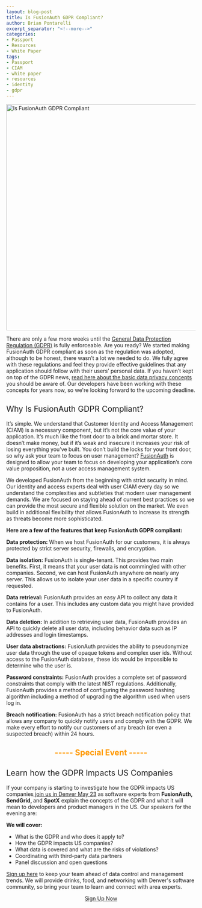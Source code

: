 ```yaml
---
layout: blog-post
title: Is FusionAuth GDPR Compliant?
author: Brian Pontarelli
excerpt_separator: "<!--more-->"
categories:
- Passport
- Resources
- White Paper
tags:
- Passport
- CIAM
- white paper
- resources
- identity
- gdpr
---
```

<p><img class="aligncenter size-full wp-image-8254" src="" alt="Is FusionAuth GDPR Compliant" width="1200" height="600"></p>
<p><span style="font-weight: 400;">There are only a few more weeks until the </span><a href="http://eur-lex.europa.eu/legal-content/EN/TXT/?uri=uriserv:OJ.L_.2016.119.01.0001.01.ENG&amp;toc=OJ:L:2016:119:FULL"><span style="font-weight: 400;">General Data Protection Regulation (GDPR)</span></a><span style="font-weight: 400;"> is fully enforceable. Are you ready? We started making FusionAuth GDPR compliant as soon as the regulation was adopted, although to be honest, there wasn’t a lot we needed to do. We fully agree with these regulations and feel they provide effective guidelines that any application should follow with their users’ personal data. If you haven’t kept on top of the GDPR news, </span><a href="/blog/2018/04/25/understanding-data-privacy-gdpr/"><span style="font-weight: 400;">read here about the basic data privacy concepts</span></a><span style="font-weight: 400;"> you should be aware of. Our developers have been working with these concepts for years now, so we're looking forward to the upcoming deadline.</span></p>
<p><!--more--></p>
<h2><span style="font-weight: 400;">Why Is FusionAuth GDPR Compliant? </span></h2>
<p><span style="font-weight: 400;">It’s simple. We understand that Customer Identity and Access Management (CIAM) is a necessary component, but it’s not the core value of your application. It’s much like the front door to a brick and mortar store. It doesn’t make money, but if it’s weak and insecure it increases your risk of losing everything you’ve built. You don’t build the locks for your front door, so why ask your team to focus on user management? </span><a href="/products/identity-user-management?utm_source=paper&amp;utm_medium=tw&amp;utm_campaign=gdpr"><span style="font-weight: 400;">FusionAuth</span></a><span style="font-weight: 400;"> is designed to allow your team to focus on developing your application’s core value proposition, not a user access management system.</span></p>
<p><span style="font-weight: 400;">We developed FusionAuth from the beginning with strict security in mind. Our identity and access experts deal with user CIAM every day so we understand the complexities and subtleties that modern user management demands. We are focused on staying ahead of current best practices so we can provide the most secure and flexible solution on the market. We even build in additional flexibility that allows FusionAuth to increase its strength as threats become more sophisticated. </span></p>
<p><b>Here are a few of the features that keep FusionAuth GDPR compliant:</b></p>
<p><b>Data protection:</b><span style="font-weight: 400;"> When we host FusionAuth for our customers, it is always protected by strict server security, firewalls, and encryption. </span></p>
<p><b>Data isolation:</b><span style="font-weight: 400;"> FusionAuth is single-tenant. This provides two main benefits. First, it means that your user data is not commingled with other companies. Second, we can host FusionAuth anywhere on nearly any server. This allows us to isolate your user data in a specific country if requested.</span></p>
<p><b>Data retrieval:</b><span style="font-weight: 400;"> FusionAuth provides an easy API to collect any data it contains for a user. This includes any custom data you might have provided to FusionAuth.</span></p>
<p><b>Data deletion:</b><span style="font-weight: 400;"> In addition to retrieving user data, FusionAuth provides an API to quickly delete all user data, including behavior data such as IP addresses and login timestamps.</span></p>
<p><b>User data abstractions:</b><span style="font-weight: 400;"> FusionAuth provides the ability to pseudonymize user data through the use of opaque tokens and complex user ids. Without access to the FusionAuth database, these ids would be impossible to determine who the user is.</span></p>
<p><b>Password constraints:</b><span style="font-weight: 400;"> FusionAuth provides a complete set of password constraints that comply with the latest NIST regulations. Additionally, FusionAuth provides a method of configuring the password hashing algorithm including a method of upgrading the algorithm used when users log in.</span></p>
<p><b>Breach notification:</b><span style="font-weight: 400;"> FusionAuth has a strict breach notification policy that allows any company to quickly notify users and comply with the GDPR. We make every effort to notify our customers of any breach (or even a suspected breach) within 24 hours.</span></p>
<h2 style="text-align: center;"><span style="color: #ff9900;">----- Special Event -----</span></h2>
<div>
<h2>
<span style="font-weight: 400;">Learn how the </span><span style="font-weight: 400;">GDPR Impacts US Companies</span>
</h2>
<p><span style="font-weight: 400;">If your company is starting to investigate how </span><span style="font-weight: 400;">the GDPR impacts US companies</span><span style="font-weight: 400;"><a href="/blog/2018/05/29/gdpr-and-data-privacy-summary/"> join us in Denver May 23</a> as software experts from <strong>FusionAuth, SendGrid, </strong>and <strong>SpotX</strong> explain the concepts of the GDPR and what it will mean to developers and product managers in the US. Our speakers for the evening are:</span></p>
<p><b>We will cover:</b></p>
<ul>
<li style="font-weight: 400;"><span style="font-weight: 400;">What is the GDPR and who does it apply to?</span></li>
<li style="font-weight: 400;">
<span style="font-weight: 400;">How the </span><span style="font-weight: 400;">GDPR impacts US companie</span><span style="font-weight: 400;">s?</span>
</li>
<li style="font-weight: 400;"><span style="font-weight: 400;">What data is covered and what are the risks of violations?</span></li>
<li style="font-weight: 400;"><span style="font-weight: 400;">Coordinating with third-party data partners</span></li>
<li style="font-weight: 400;"><span style="font-weight: 400;">Panel discussion and open questions</span></li>
</ul>
<p><a href="/blog/2018/05/29/gdpr-and-data-privacy-summary/"><span style="font-weight: 400;">Sign up here</span></a><span style="font-weight: 400;"> to keep your team ahead of data control and management trends. We will provide drinks, food, and networking with Denver's software community, so bring your team to learn and connect with area experts.</span></p>
<p style="text-align: center;"><a class="orange-button-material medium w-button" href="/blog/2018/05/29/gdpr-and-data-privacy-summary/">Sign Up Now</a></p>
</div>
